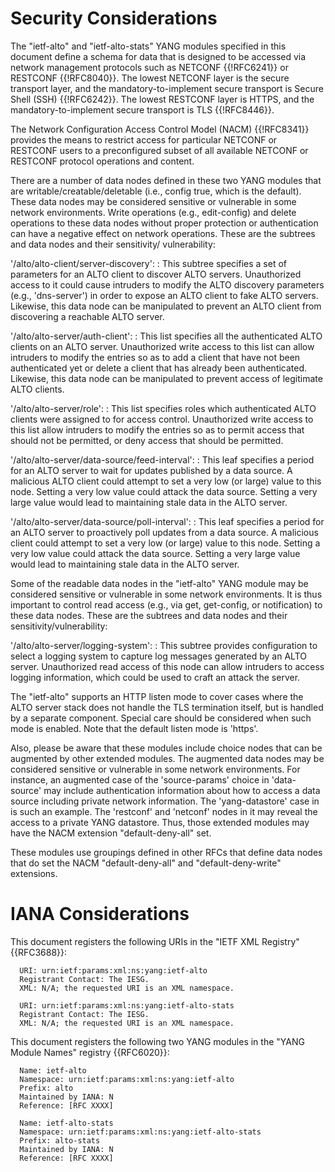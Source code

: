# Security Considerations

The "ietf-alto" and "ietf-alto-stats" YANG modules specified in this document define a schema for data
that is designed to be accessed via network management protocols such
as NETCONF {{!RFC6241}} or RESTCONF {{!RFC8040}}.  The lowest NETCONF layer
is the secure transport layer, and the mandatory-to-implement secure
transport is Secure Shell (SSH) {{!RFC6242}}.  The lowest RESTCONF layer
is HTTPS, and the mandatory-to-implement secure transport is TLS
{{!RFC8446}}.

The Network Configuration Access Control Model (NACM) {{!RFC8341}}
provides the means to restrict access for particular NETCONF or
RESTCONF users to a preconfigured subset of all available NETCONF or
RESTCONF protocol operations and content.

There are a number of data nodes defined in these two YANG modules that are
writable/creatable/deletable (i.e., config true, which is the
default).  These data nodes may be considered sensitive or vulnerable
in some network environments.  Write operations (e.g., edit-config)
and delete operations to these data nodes without proper protection
or authentication can have a negative effect on network operations.
These are the subtrees and data nodes and their sensitivity/
vulnerability:

  '/alto/alto-client/server-discovery':
  : This subtree specifies a set of parameters for an ALTO client to discover ALTO servers.
  Unauthorized access to it could cause intruders to modify the ALTO discovery
  parameters (e.g., 'dns-server') in order to expose an ALTO client to fake ALTO servers. Likewise, this data node can be manipulated to prevent an ALTO client from discovering a reachable ALTO server.

  '/alto/alto-server/auth-client':
  : This list specifies all the authenticated ALTO clients on an ALTO server.
  Unauthorized write access to this list can allow intruders to modify the entries
  so as to add a client that have not been authenticated yet or delete a client
  that has already been authenticated. Likewise, this data node can be manipulated to prevent access of legitimate ALTO clients.

  '/alto/alto-server/role':
  : This list specifies roles which authenticated ALTO clients were assigned to for
  access control. Unauthorized write access to this list allow intruders to
  modify the entries so as to permit access that should not be permitted, or deny
  access that should be permitted.

  '/alto/alto-server/data-source/feed-interval':
  : This leaf specifies a period for an ALTO server to wait for updates published
  by a data source. A malicious ALTO client could attempt to set a very low (or large)
  value to this node. Setting a very low value could attack the data source.
  Setting a very large value would lead to maintaining stale data in the ALTO server.

  '/alto/alto-server/data-source/poll-interval':
  : This leaf specifies a period for an ALTO server to proactively poll updates
  from a data source. A malicious client could attempt to set a very low (or large)
  value to this node. Setting a very low value could attack the data source.
   Setting a very large value would lead to maintaining stale data in the ALTO server.

Some of the readable data nodes in the "ietf-alto" YANG module may be considered
sensitive or vulnerable in some network environments. It is thus important to
control read access (e.g., via get, get-config, or notification) to these data
nodes. These are the subtrees and data nodes and their sensitivity/vulnerability:

  '/alto/alto-server/logging-system':
  : This subtree provides configuration to select a logging system to capture log
  messages generated by an ALTO server. Unauthorized read access of this node
  can allow intruders to access logging information, which could be used to craft
  an attack the server.

The "ietf-alto" supports an HTTP listen mode to cover cases where the ALTO
server stack does not handle the TLS termination itself, but is handled by a
separate component. Special care should be considered when such mode is
enabled. Note that the default listen mode is 'https'.

Also, please be aware that these modules include choice nodes that can be augmented
by other extended modules. The augmented data nodes may be considered sensitive
or vulnerable in some network environments. For instance, an augmented case of
the 'source-params' choice in 'data-source' may include authentication
information about how to access a data source including private network
information. The 'yang-datastore' case in [](#example-data-source) is such an
example. The 'restconf' and 'netconf' nodes in it may reveal the access to a
private YANG datastore. Thus, those extended modules may have the NACM
extension "default-deny-all" set.

These modules use groupings defined in other RFCs that
define data nodes that do set the NACM "default-deny-all" and
"default-deny-write" extensions.

# IANA Considerations

This document registers the following URIs in the "IETF XML Registry" {{RFC3688}}:

      URI: urn:ietf:params:xml:ns:yang:ietf-alto
      Registrant Contact: The IESG.
      XML: N/A; the requested URI is an XML namespace.

      URI: urn:ietf:params:xml:ns:yang:ietf-alto-stats
      Registrant Contact: The IESG.
      XML: N/A; the requested URI is an XML namespace.

This document registers the following two YANG modules in the "YANG Module Names" registry
{{RFC6020}}:

      Name: ietf-alto
      Namespace: urn:ietf:params:xml:ns:yang:ietf-alto
      Prefix: alto
      Maintained by IANA: N
      Reference: [RFC XXXX]

      Name: ietf-alto-stats
      Namespace: urn:ietf:params:xml:ns:yang:ietf-alto-stats
      Prefix: alto-stats
      Maintained by IANA: N
      Reference: [RFC XXXX]

<!-- End of sections -->
